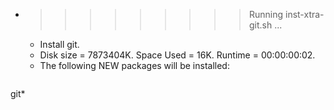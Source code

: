 * >>>>>>>>> Running inst-xtra-git.sh ...
  * Install git.
  * Disk size = 7873404K. Space Used = 16K. Runtime = 00:00:00:02.
  * The following NEW packages will be installed:
  ```bash
git*
  ```
